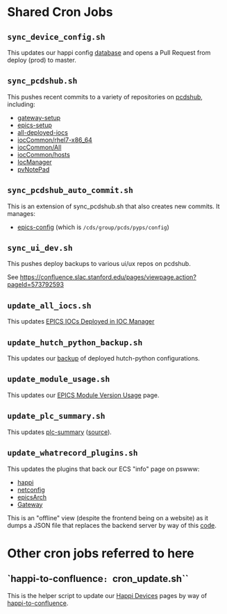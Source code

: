 # Shared Cron Jobs

## ``sync_device_config.sh``

This updates our happi config
[database](https://github.com/pcdshub/device_config) and opens a Pull Request
from deploy (prod) to master.

## ``sync_pcdshub.sh``

This pushes recent commits to a variety of repositories on
[pcdshub](https://github.com/pcdshub/), including:

* [gateway-setup](https://github.com/pcdshub/gateway-setup)
* [epics-setup](https://github.com/pcdshub/epics-setup)
* [all-deployed-iocs](https://github.com/pcdshub/all-deployed-iocs)
* [iocCommon/rhel7-x86_64](https://github.com/pcdshub/iocCommon-rhel7/)
* [iocCommon/All](https://github.com/pcdshub/iocCommon-All)
* [iocCommon/hosts](https://github.com/pcdshub/iocCommon-hosts)
* [IocManager](https://github.com/pcdshub/IocManager)
* [pvNotePad](https://github.com/pcdshub/pvNotepad)

## ``sync_pcdshub_auto_commit.sh``

This is an extension of sync_pcdshub.sh that also creates new commits.
It manages:

* [epics-config](https://github.com/pcdshub/epics-config) (which is `/cds/group/pcds/pyps/config`)


## ``sync_ui_dev.sh``

This pushes deploy backups to various ui/ux repos on pcdshub.

See https://confluence.slac.stanford.edu/pages/viewpage.action?pageId=573792593

## ``update_all_iocs.sh``

This updates [EPICS IOCs Deployed in IOC
Manager](https://confluence.slac.stanford.edu/display/PCDS/EPICS+IOCs+Deployed+in+IOC+Manager)

## ``update_hutch_python_backup.sh``

This updates our
[backup](https://github.com/pcdshub/current-hutch-python-backup) of deployed
hutch-python configurations.

## ``update_module_usage.sh``

This updates our [EPICS Module Version
Usage](https://confluence.slac.stanford.edu/display/PCDS/EPICS+Module+Version+Usage)
page.

## ``update_plc_summary.sh``

This updates [plc-summary](https://pcdshub.github.io/plc-summary/)
([source](https://github.com/pcdshub/plc-summary)).

## ``update_whatrecord_plugins.sh``

This updates the plugins that back our ECS "info" page on pswww:

* [happi](https://pswww.slac.stanford.edu/ecs/info/#/plugins/happi)
* [netconfig](https://pswww.slac.stanford.edu/ecs/info/#/plugins/netconfig)
* [epicsArch](https://pswww.slac.stanford.edu/ecs/info/#/plugins/epicsarch)
* [Gateway](https://pswww.slac.stanford.edu/ecs/info/#/gateway)

This is an "offline" view (despite the frontend being on a website) as it dumps
a JSON file that replaces the backend server by way of this
[code](https://github.com/pcdshub/whatrecord/blob/b8fcaf02e282f5c8f815e34de1f110214091d09b/whatrecord/server/server.py#L291).

# Other cron jobs referred to here

## `happi-to-confluence``: ``cron_update.sh``

This is the helper script to update our [Happi
Devices](https://confluence.slac.stanford.edu/display/PCDS/Happi+Devices) pages
by way of
[happi-to-confluence](https://github.com/pcdshub/happi-to-confluence).
